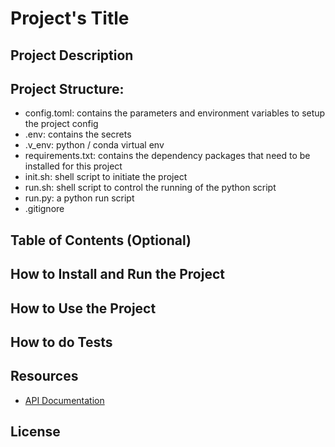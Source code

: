 # Project's Title
## Project Description
## Project Structure:
* config.toml: contains the parameters and environment variables to setup the project config
* .env: contains the secrets
* .v_env: python / conda virtual env
* requirements.txt: contains the dependency packages that need to be installed for this project
* init.sh: shell script to initiate the project
* run.sh: shell script to control the running of the python script
* run.py: a python run script
* .gitignore 
## Table of Contents (Optional)
## How to Install and Run the Project
## How to Use the Project
## How to do Tests
## Resources
* [API Documentation](https://muse.ai/api#flow)
## License
